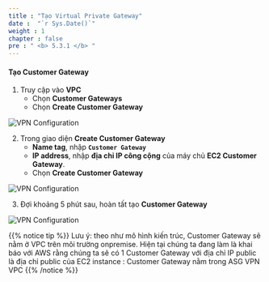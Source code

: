 ```yaml
---
title : "Tạo Virtual Private Gateway"
date :  "`r Sys.Date()`" 
weight : 1
chapter : false
pre : " <b> 5.3.1 </b> "
---
```


#### Tạo Customer Gateway

1. Truy cập vào **VPC**
    - Chọn **Customer Gateways**
    - Chọn **Create Customer Gateway**

![VPN Configuration](/images/19/image.png?featherlight=false&width=90pc)

2. Trong giao diện **Create Customer Gateway**
    - **Name tag**, nhập **`Customer Gateway`**
    - **IP address**, nhập **địa chỉ IP công cộng** của máy chủ **EC2 Customer Gateway**.
    - Chọn **Create Customer Gateway**

![VPN Configuration](/images/19/image%201.png?featherlight=false&width=90pc)

3. Đợi khoảng 5 phút sau, hoàn tất tạo **Customer Gateway**

![VPN Configuration](/images/19/image%202.png?featherlight=false&width=90pc)

{{% notice tip %}}
Lưu ý: theo như mô hình kiến trúc, Customer Gateway sẽ nằm ở VPC trên môi trường onpremise. Hiện tại chúng ta đang làm là khai báo với AWS rằng chúng ta sẽ có 1 Customer Gateway với địa chỉ IP public là địa chỉ public của EC2 instance : Customer Gateway nằm trong ASG VPN VPC
{{% /notice %}}
